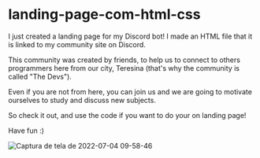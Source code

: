 # landing-page-com-html-css
I just created a landing page for my Discord bot! 
I made an HTML file that it is linked to my community site on Discord. 

This community was created by friends, to help us to connect to others programmers here from our city, Teresina (that's why the community is called "The Devs").

Even if you are not from here, you can join us and we are going to motivate ourselves to study and discuss new subjects.

So check it out, and use the code if you want to do your on landing page!

Have fun :)

![Captura de tela de 2022-07-04 09-58-46](https://user-images.githubusercontent.com/96204193/177169074-e4561013-87de-4df2-bd05-27e09962461f.png)
